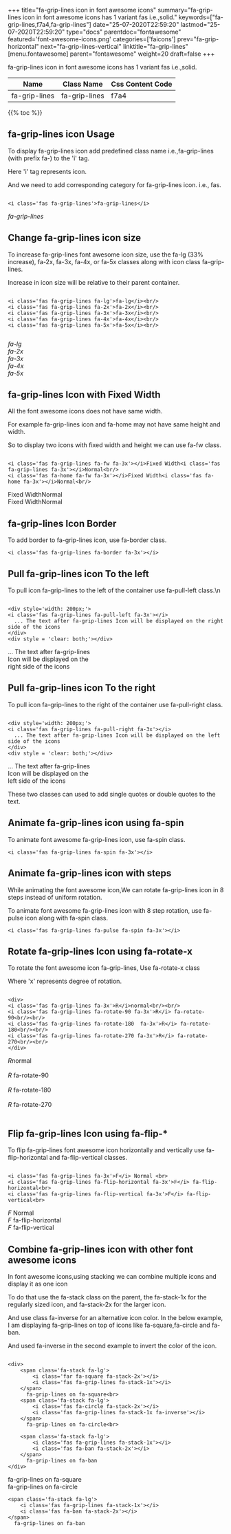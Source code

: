 +++
title="fa-grip-lines icon in font awesome icons"
summary="fa-grip-lines icon in font awesome icons has 1 variant fas i.e.,solid."
keywords=["fa-grip-lines,f7a4,fa-grip-lines"]
date="25-07-2020T22:59:20"
lastmod="25-07-2020T22:59:20"
type="docs"
parentdoc="fontawesome"
featured='font-awesome-icons.png'
categories=['faicons']
prev="fa-grip-horizontal"
next="fa-grip-lines-vertical"
linktitle="fa-grip-lines"
[menu.fontawesome]
parent="fontawesome"
weight=20
draft=false
+++


fa-grip-lines icon in font awesome icons has 1 variant fas i.e.,solid.

<div class='table-responsive'><table class='table'><thead><tr><th>Name</th><th>Class Name</th><th>Css Content Code</th></tr></thead><tbody><tr><td>fa-grip-lines</td><td>fa-grip-lines</td><td>f7a4</td></tr></tbody></table></div>


{{% toc %}}


## fa-grip-lines icon Usage

To display fa-grip-lines icon add predefined class name i.e.,fa-grip-lines (with prefix fa-) to the 'i' tag.

Here 'i' tag represents icon.

And we need to add corresponding category for fa-grip-lines icon. i.e., fas.


```

<i class='fas fa-grip-lines'>fa-grip-lines</i>
```

<i class='fas fa-grip-lines'>fa-grip-lines</i>




## Change fa-grip-lines icon size
To increase fa-grip-lines font awesome icon size, use the fa-lg (33% increase), fa-2x, fa-3x, fa-4x, or fa-5x classes along with icon class fa-grip-lines.

Increase in icon size will be relative to their parent container. 

```

<i class='fas fa-grip-lines fa-lg'>fa-lg</i><br/>
<i class='fas fa-grip-lines fa-2x'>fa-2x</i><br/>
<i class='fas fa-grip-lines fa-3x'>fa-3x</i><br/>
<i class='fas fa-grip-lines fa-4x'>fa-4x</i><br/>
<i class='fas fa-grip-lines fa-5x'>fa-5x</i><br/>
            
```

<i class='fas fa-grip-lines fa-lg'>fa-lg</i><br/>
<i class='fas fa-grip-lines fa-2x'>fa-2x</i><br/>
<i class='fas fa-grip-lines fa-3x'>fa-3x</i><br/>
<i class='fas fa-grip-lines fa-4x'>fa-4x</i><br/>
<i class='fas fa-grip-lines fa-5x'>fa-5x</i><br/>
            



## fa-grip-lines Icon with Fixed Width 

All the font awesome icons does not have same width.

For example fa-grip-lines icon and fa-home may not have same height and width.

So to display two icons with fixed width and height we can use fa-fw class.


```

<i class='fas fa-grip-lines fa-fw fa-3x'></i>Fixed Width<i class='fas fa-grip-lines fa-3x'></i>Normal<br/>
<i class='fas fa-home fa-fw fa-3x'></i>Fixed Width<i class='fas fa-home fa-3x'></i>Normal<br/>
```

<i class='fas fa-grip-lines fa-fw fa-3x'></i>Fixed Width<i class='fas fa-grip-lines fa-3x'></i>Normal<br/>
<i class='fas fa-home fa-fw fa-3x'></i>Fixed Width<i class='fas fa-home fa-3x'></i>Normal<br/>



## fa-grip-lines Icon Border 

To add border to fa-grip-lines icon, use fa-border class.


```
<i class='fas fa-grip-lines fa-border fa-3x'></i>

```
<i class='fas fa-grip-lines fa-border fa-3x'></i>





## Pull fa-grip-lines icon To the left

To pull icon fa-grip-lines to the left of the container use fa-pull-left class.\n

```

<div style='width: 200px;'>
<i class='fas fa-grip-lines fa-pull-left fa-3x'></i>
  ... The text after fa-grip-lines Icon will be displayed on the right side of the icons
</div>
<div style = 'clear: both;'></div>
```

<div style='width: 200px;'>
<i class='fas fa-grip-lines fa-pull-left fa-3x'></i>
  ... The text after fa-grip-lines Icon will be displayed on the right side of the icons
</div>
<div style = 'clear: both;'></div>




## Pull fa-grip-lines icon To the right
To pull icon fa-grip-lines to the right of the container use fa-pull-right class.

```

<div style='width: 200px;'>
<i class='fas fa-grip-lines fa-pull-right fa-3x'></i>
  ... The text after fa-grip-lines Icon will be displayed on the left side of the icons
</div>
<div style = 'clear: both;'></div>
```

<div style='width: 200px;'>
<i class='fas fa-grip-lines fa-pull-right fa-3x'></i>
  ... The text after fa-grip-lines Icon will be displayed on the left side of the icons
</div>
<div style = 'clear: both;'></div>

These two classes can used to add single quotes or double quotes to the text.


## Animate fa-grip-lines icon using fa-spin
To animate font awesome fa-grip-lines icon, use fa-spin class.

```
<i class='fas fa-grip-lines fa-spin fa-3x'></i>
```
<i class='fas fa-grip-lines fa-spin fa-3x'></i>




## Animate fa-grip-lines icon with steps
While animating the font awesome icon,We can rotate fa-grip-lines icon in 8 steps instead of uniform rotation.

To animate font awesome fa-grip-lines icon with 8 step rotation, use fa-pulse icon along with fa-spin class.


```
<i class='fas fa-grip-lines fa-pulse fa-spin fa-3x'></i>

```
<i class='fas fa-grip-lines fa-pulse fa-spin fa-3x'></i>





## Rotate fa-grip-lines Icon using fa-rotate-x
To rotate the font awesome icon fa-grip-lines, Use fa-rotate-x class

Where 'x' represents degree of rotation.


```

<div>
<i class='fas fa-grip-lines fa-3x'>R</i>normal<br/><br/>
<i class='fas fa-grip-lines fa-rotate-90 fa-3x'>R</i> fa-rotate-90<br/><br/> 
<i class='fas fa-grip-lines fa-rotate-180  fa-3x'>R</i> fa-rotate-180<br/><br/> 
<i class='fas fa-grip-lines fa-rotate-270 fa-3x'>R</i> fa-rotate-270<br/><br/>
</div>
```

<div>
<i class='fas fa-grip-lines fa-3x'>R</i>normal<br/><br/>
<i class='fas fa-grip-lines fa-rotate-90 fa-3x'>R</i> fa-rotate-90<br/><br/> 
<i class='fas fa-grip-lines fa-rotate-180  fa-3x'>R</i> fa-rotate-180<br/><br/> 
<i class='fas fa-grip-lines fa-rotate-270 fa-3x'>R</i> fa-rotate-270<br/><br/>
</div>




## Flip fa-grip-lines Icon using fa-flip-*
To flip fa-grip-lines font awesome icon horizontally and vertically use fa-flip-horizontal and fa-flip-vertical classes. 

```

<i class='fas fa-grip-lines fa-3x'>F</i> Normal <br>
<i class='fas fa-grip-lines fa-flip-horizontal fa-3x'>F</i> fa-flip-horizontal<br>
<i class='fas fa-grip-lines fa-flip-vertical fa-3x'>F</i> fa-flip-vertical<br>
```

<i class='fas fa-grip-lines fa-3x'>F</i> Normal <br>
<i class='fas fa-grip-lines fa-flip-horizontal fa-3x'>F</i> fa-flip-horizontal<br>
<i class='fas fa-grip-lines fa-flip-vertical fa-3x'>F</i> fa-flip-vertical<br>




## Combine fa-grip-lines icon with other font awesome icons
In font awesome icons,using stacking we can combine multiple icons and display it as one icon 

To do that use the fa-stack class on the parent, the fa-stack-1x for the regularly sized icon, and fa-stack-2x for the larger icon.

And use class fa-inverse for an alternative icon color. 
In the below example, I am displaying fa-grip-lines on top of icons like fa-square,fa-circle and fa-ban.

And used fa-inverse in the second example to invert the color of the icon.

```

<div>
    <span class='fa-stack fa-lg'>
        <i class='far fa-square fa-stack-2x'></i>
        <i class='fas fa-grip-lines fa-stack-1x'></i>
    </span>
      fa-grip-lines on fa-square<br>
    <span class='fa-stack fa-lg'>
        <i class='fas fa-circle fa-stack-2x'></i>
        <i class='fas fa-grip-lines fa-stack-1x fa-inverse'></i>
    </span>
      fa-grip-lines on fa-circle<br>

    <span class='fa-stack fa-lg'>
        <i class='fas fa-grip-lines fa-stack-1x'></i>
        <i class='fas fa-ban fa-stack-2x'></i>
    </span>
      fa-grip-lines on fa-ban
</div>
```

<div>
    <span class='fa-stack fa-lg'>
        <i class='far fa-square fa-stack-2x'></i>
        <i class='fas fa-grip-lines fa-stack-1x'></i>
    </span>
      fa-grip-lines on fa-square<br>
    <span class='fa-stack fa-lg'>
        <i class='fas fa-circle fa-stack-2x'></i>
        <i class='fas fa-grip-lines fa-stack-1x fa-inverse'></i>
    </span>
      fa-grip-lines on fa-circle<br>

    <span class='fa-stack fa-lg'>
        <i class='fas fa-grip-lines fa-stack-1x'></i>
        <i class='fas fa-ban fa-stack-2x'></i>
    </span>
      fa-grip-lines on fa-ban
</div>






